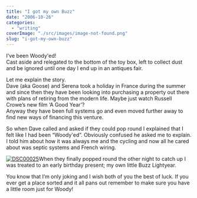 ```yaml
---
title: "I got my own Buzz"
date: "2006-10-26"
categories: 
  - "writing"
coverImage: "./src/images/image-not-found.png"
slug: "i-got-my-own-buzz"
---
```


I’ve been Woody'ed!  
Cast aside and relegated to the bottom of the toy box, left to collect dust and be ignored until one day I end up in an antiques fair.

Let me explain the story.  
Dave (aka Goose) and Serena took a holiday in France during the summer and since then they have been looking into purchasing a property out there with plans of retiring from the modern life. Maybe just watch Russell Crowe’s new film ‘A Good Year’?  
Anyway they have been full systems go and even moved further away to find new ways of financing this venture.

So when Dave called and asked if they could pop round I explained that I felt like I had been “Woody'ed”. Obviously confused he asked me to explain.  
I told him about how it was always me and the cycling and now all he cared about was septic systems and French wiring.

[![DSC00025](/images/279037621_54dd372bb1_m.jpg)](http://www.flickr.com/photos/funkylarma/279037621/ "Photo Sharing")When they finally popped round the other night to catch up I was treated to an early birthday present; my own little Buzz Lightyear.

You know that I’m only joking and I wish both of you the best of luck. If you ever get a place sorted and it all pans out remember to make sure you have a little room just for Woody!
